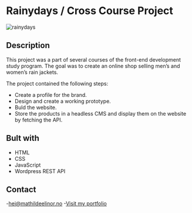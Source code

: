 # Rainydays / Cross Course Project

![rainydays](https://user-images.githubusercontent.com/94295012/194146236-15240eee-fa32-471d-8359-b7fac1965865.jpg)

## Description

This project was a part of several courses of the front-end development study program. The goal was to create an online shop selling men’s and women’s rain jackets.

The project contained the following steps:

- Create a profile for the brand.
- Design and create a working prototype.
- Buld the website.
- Store the products in a headless CMS and display them on the website by fetching the API.

## Bult with

- HTML
- CSS
- JavaScript
- Wordpress REST API

## Contact

-[hei@mathildeelinor.no](mailto:hei@mathildeelinor.no) -[Visit my portfolio](https://www.mathildeelinor.no)
